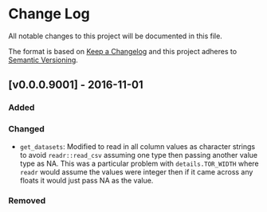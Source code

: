 # Change Log

All notable changes to this project will be documented in this file.

The format is based on [Keep a Changelog](http://keepachangelog.com/) and this 
project adheres to [Semantic Versioning](http://semver.org/).

## [v0.0.0.9001] - 2016-11-01

### Added

### Changed
  - `get_datasets`: Modified to read in all column values as character strings 
    to avoid `readr::read_csv` assuming one type then passing another value type 
    as NA. This was a particular problem with `details.TOR_WIDTH` where `readr` 
    would assume the values were integer then if it came across any floats it 
    would just pass NA as the value.

### Removed

